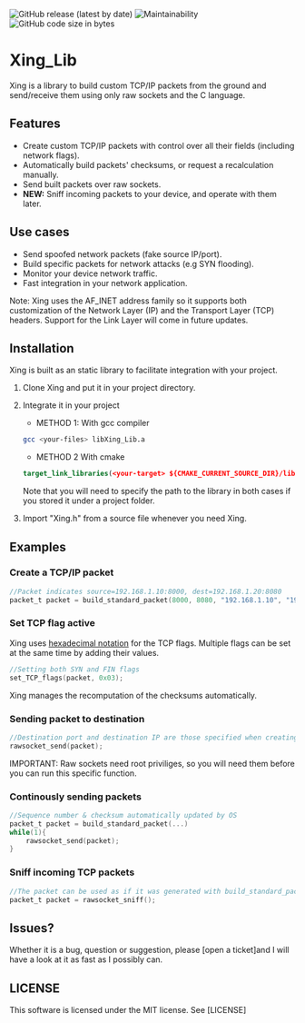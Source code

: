 
![GitHub release (latest by date)](https://img.shields.io/github/v/release/h3xduck/Raw_TCP_Lib)
![Maintainability](https://img.shields.io/static/v1?label=maintainability&message=B&color=green)
![GitHub code size in bytes](https://img.shields.io/github/languages/code-size/h3xduck/Raw_TCP)


# Xing_Lib

Xing is a library to build custom TCP/IP packets from the ground and send/receive them using only raw sockets and the C language.

## Features
* Create custom TCP/IP packets with control over all their fields (including network flags).
* Automatically build packets' checksums, or request a recalculation manually.
* Send built packets over raw sockets.
* **NEW:** Sniff incoming packets to your device, and operate with them later.

## Use cases

* Send spoofed network packets (fake source IP/port).
* Build specific packets for network attacks (e.g SYN flooding).
* Monitor your device network traffic.
* Fast integration in your network application.
  
  
Note: Xing uses the AF_INET address family so it supports both customization of the Network Layer (IP) and the Transport Layer (TCP) headers. Support for the Link Layer will come in future updates.



## Installation
Xing is built as an static library to facilitate integration with your project. 
1.  Clone Xing and put it in your project directory.
2.  Integrate it in your project
    *  METHOD 1: With gcc compiler
    ```sh
    gcc <your-files> libXing_Lib.a
    ```

    * METHOD 2 With cmake
    ```cmake
    target_link_libraries(<your-target> ${CMAKE_CURRENT_SOURCE_DIR}/libXing_Lib.a)
    ```
    Note that you will need to specify the path to the library in both cases if you stored it under a project folder.
3. Import "Xing.h" from a source file whenever you need Xing.

## Examples
### Create a TCP/IP packet
```c
//Packet indicates source=192.168.1.10:8000, dest=192.168.1.20:8080
packet_t packet = build_standard_packet(8000, 8080, "192.168.1.10", "192.168.1.20", 4096, "MyMessage");
```

### Set TCP flag active
Xing uses [hexadecimal notation](https://synfinner.blog/tcp-flags-hex-values) for the TCP flags. Multiple flags can be set at the same time by adding their values.
```c
//Setting both SYN and FIN flags
set_TCP_flags(packet, 0x03);
```
Xing manages the recomputation of the checksums automatically.

### Sending packet to destination
```c
//Destination port and destination IP are those specified when creating the packet.
rawsocket_send(packet);
```
IMPORTANT: Raw sockets need root priviliges, so you will need them before you can run this specific function.
### Continously sending packets
```c
//Sequence number & checksum automatically updated by OS
packet_t packet = build_standard_packet(...)
while(1){
    rawsocket_send(packet);
}
```

### Sniff incoming TCP packets
```c
//The packet can be used as if it was generated with build_standard_packet()
packet_t packet = rawsocket_sniff();
```

## Issues?
Whether it is a bug, question or suggestion, please [open a ticket]and I will have a look at it as fast as I possibly can.
## LICENSE
This software is licensed under the MIT license. See [LICENSE]




